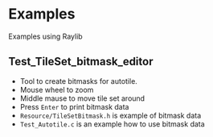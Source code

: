 # Examples

Examples using Raylib

## Test_TileSet_bitmask_editor

- Tool to create bitmasks for autotile.
- Mouse wheel to zoom
- Middle mause to move tile set around
- Press `Enter` to print bitmask data
- `Resource/TileSetBitmask.h` is example of bitmask data
- `Test_Autotile.c` is an example how to use bitmask data
